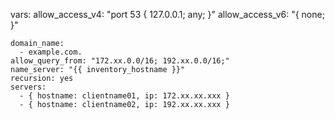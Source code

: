 

  vars:
    allow_access_v4: "port 53 { 127.0.0.1; any; }"
    allow_access_v6: "{ none; }"
    
    domain_name:
      - example.com.
    allow_query_from: "172.xx.0.0/16; 192.xx.0.0/16;"
    name_server: "{{ inventory_hostname }}"
    recursion: yes
    servers:
      - { hostname: clientname01, ip: 172.xx.xx.xxx }
      - { hostname: clientname02, ip: 192.xx.xx.xxx }
